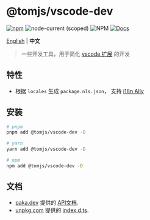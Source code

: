 # @tomjs/vscode-dev

[![npm](https://img.shields.io/npm/v/@tomjs/vscode-dev)](https://www.npmjs.com/package/@tomjs/vscode-dev) ![node-current (scoped)](https://img.shields.io/node/v/@tomjs/vscode-dev) ![NPM](https://img.shields.io/npm/l/@tomjs/vscode-dev) [![Docs](https://www.paka.dev/badges/v0/cute.svg)](https://www.paka.dev/npm/@tomjs/vscode-dev)

[English](./README.md) | **中文**

> 一些开发工具，用于简化 [vscode 扩展](https://marketplace.visualstudio.com/VSCode) 的开发

## 特性

- 根据 `locales` 生成 `package.nls.json`， 支持 [i18n Ally](https://marketplace.visualstudio.com/items?itemName=Lokalise.i18n-ally)

## 安装

```bash
# pnpm
pnpm add @tomjs/vscode-dev -D

# yarn
yarn add @tomjs/vscode-dev -D

# npm
npm add @tomjs/vscode-dev -D
```

## 文档

- [paka.dev](https://paka.dev) 提供的 [API文档](https://paka.dev/npm/@tomjs/vscode-dev).
- [unpkg.com](https://www.unpkg.com/) 提供的 [index.d.ts](https://www.unpkg.com/browse/@tomjs/vscode-dev/dist/index.d.ts).
